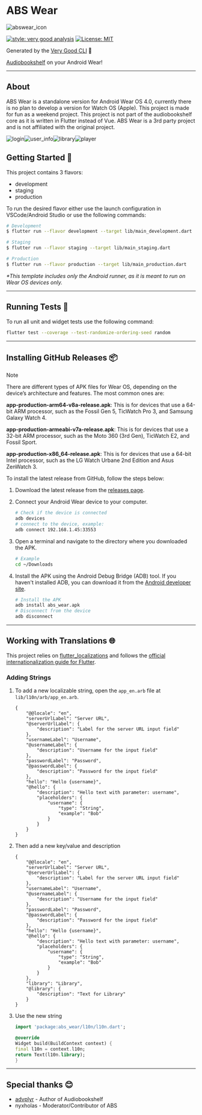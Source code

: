 # ABS Wear

![abswear_icon][abs_wear_header]

[![style: very good analysis][very_good_analysis_badge]][very_good_analysis_link]
[![License: MIT][license_badge]][license_link]

Generated by the [Very Good CLI][very_good_cli_link] 🤖

[Audiobookshelf][abs_github_link]  on your Android Wear!

---

## About

ABS Wear is a standalone version for Android Wear OS 4.0, currently there is no plan to develop a version for Watch OS (Apple). This project is made for fun as a weekend project. This project is not part of the audiobookshelf core as it is written in Flutter instead of Vue. ABS Wear is a 3rd party project and is not affiliated with the original project.

![login][screen_login]![user_info][user_info]![library][screen_library]![player][screen_player]

## Getting Started 🚀

This project contains 3 flavors:

- development
- staging
- production

To run the desired flavor either use the launch configuration in VSCode/Android Studio or use the following commands:

```sh
# Development
$ flutter run --flavor development --target lib/main_development.dart

# Staging
$ flutter run --flavor staging --target lib/main_staging.dart

# Production
$ flutter run --flavor production --target lib/main_production.dart
```

_\*This template includes only the Android runner, as it is meant to run on Wear OS devices only._

---

## Running Tests 🧪

To run all unit and widget tests use the following command:

```sh
flutter test --coverage --test-randomize-ordering-seed random
```

---

## Installing GitHub Releases 📦

> [!NOTE]
> There are different types of APK files for Wear OS, depending on the device’s architecture and features. The most common ones are:
>
> **app-production-arm64-v8a-release.apk**: This is for devices that use a 64-bit ARM processor, such as the Fossil Gen 5, TicWatch Pro 3, and Samsung Galaxy Watch 4.
>
> **app-production-armeabi-v7a-release.apk**: This is for devices that use a 32-bit ARM processor, such as the Moto 360 (3rd Gen), TicWatch E2, and Fossil Sport.
>
> **app-production-x86_64-release.apk**: This is for devices that use a 64-bit Intel processor, such as the LG Watch Urbane 2nd Edition and Asus ZenWatch 3.

To install the latest release from GitHub, follow the steps below:

1. Download the latest release from the [releases page](https://github.com/RasmusKoit/abs_wear/releases/latest).
2. Connect your Android Wear device to your computer.

    ```bash
    # Check if the device is connected
    adb devices
    # connect to the device, example:
    adb connect 192.168.1.45:33553
    ```

3. Open a terminal and navigate to the directory where you downloaded the APK.

    ```bash
    # Example
    cd ~/Downloads
    ```

4. Install the APK using the Android Debug Bridge (ADB) tool. If you haven't installed ADB, you can download it from the [Android developer site](https://developer.android.com/studio/releases/platform-tools).

    ```bash
    # Install the APK
    adb install abs_wear.apk
    # Disconnect from the device
    adb disconnect
    ```

---

## Working with Translations 🌐

This project relies on [flutter_localizations][flutter_localizations_link] and follows the [official internationalization guide for Flutter][internationalization_link].

### Adding Strings

1. To add a new localizable string, open the `app_en.arb` file at `lib/l10n/arb/app_en.arb`.

    ```arb
    {
        "@@locale": "en",
        "serverUrlLabel": "Server URL",
        "@serverUrlLabel": {
            "description": "Label for the server URL input field"
        },
        "usernameLabel": "Username",
        "@usernameLabel": {
            "description": "Username for the input field"
        },
        "passwordLabel": "Password",
        "@passwordLabel": {
            "description": "Password for the input field"
        },
        "hello": "Hello {username}",
        "@hello": {
            "description": "Hello text with parameter: username",
            "placeholders": {
                "username": {
                    "type": "String",
                    "example": "Bob"
                }
            }
        }
    }
    ```

2. Then add a new key/value and description

    ```arb
    {
        "@@locale": "en",
        "serverUrlLabel": "Server URL",
        "@serverUrlLabel": {
            "description": "Label for the server URL input field"
        },
        "usernameLabel": "Username",
        "@usernameLabel": {
            "description": "Username for the input field"
        },
        "passwordLabel": "Password",
        "@passwordLabel": {
            "description": "Password for the input field"
        },
        "hello": "Hello {username}",
        "@hello": {
            "description": "Hello text with parameter: username",
            "placeholders": {
                "username": {
                    "type": "String",
                    "example": "Bob"
                }
            }
        },
        "library": "Library",
        "@library": {
            "description": "Text for Library"
        }
    }
    ```

3. Use the new string

    ```dart
    import 'package:abs_wear/l10n/l10n.dart';

    @override
    Widget build(BuildContext context) {
    final l10n = context.l10n;
    return Text(l10n.library);
    }
    ```

---

## Special thanks 😊

- [advplyr][advplyr_github_link] - Author of Audiobookshelf
- nyxholas - Moderator/Contributor of ABS

[flutter_localizations_link]: https://api.flutter.dev/flutter/flutter_localizations/flutter_localizations-library.html
[internationalization_link]: https://flutter.dev/docs/development/accessibility-and-localization/internationalization
[license_badge]: https://img.shields.io/badge/license-MIT-blue.svg
[license_link]: https://opensource.org/licenses/MIT
[very_good_analysis_badge]: https://img.shields.io/badge/style-very_good_analysis-B22C89.svg
[very_good_analysis_link]: https://pub.dev/packages/very_good_analysis
[very_good_cli_link]: https://github.com/VeryGoodOpenSource/very_good_cli
[abs_github_link]: https://github.com/advplyr/audiobookshelf
[abs_wear_header]: .github/pictures/ABS_Wear_header.png
[advplyr_github_link]: https://github.com/advplyr
[screen_library]: .github/pictures/library.png
[screen_player]: .github/pictures/player.png
[screen_login]: .github/pictures/login.png
[user_info]: .github/pictures/userInfo.png
